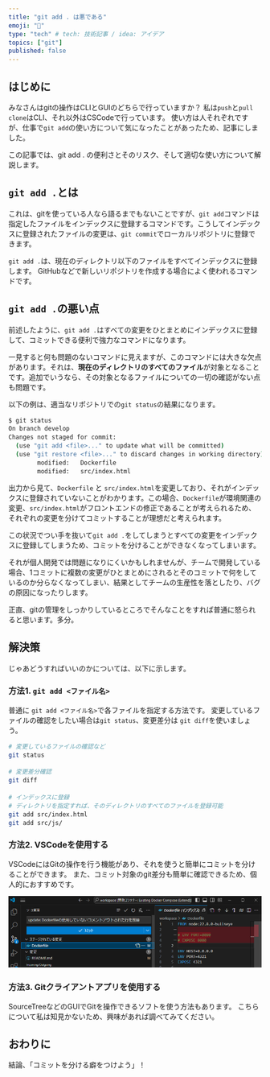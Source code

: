 ```yaml
---
title: "git add . は悪である"
emoji: "👿"
type: "tech" # tech: 技術記事 / idea: アイデア
topics: ["git"]
published: false
---
```


## はじめに

みなさんはgitの操作はCLIとGUIのどちらで行っていますか？
私は`push`と`pull` `clone`はCLI、それ以外はCSCodeで行っています。
使い方は人それぞれですが、仕事で`git add`の使い方について気になったことがあったため、記事にしました。

この記事では、git add . の便利さとそのリスク、そして適切な使い方について解説します。

## `git add .`とは

これは、gitを使っている人なら語るまでもないことですが、`git add`コマンドは指定したファイルをインデックスに登録するコマンドです。こうしてインデックスに登録されたファイルの変更は、`git commit`でローカルリポジトリに登録できます。

`git add .`は、現在のディレクトリ以下のファイルをすべてインデックスに登録します。
GitHubなどで新しいリポジトリを作成する場合によく使われるコマンドです。

## `git add .`の悪い点

前述したように、`git add .`はすべての変更をひとまとめにインデックスに登録して、コミットできる便利で強力なコマンドになります。

一見すると何も問題のないコマンドに見えますが、このコマンドには大きな欠点があります。それは、**現在のディレクトリのすべてのファイル**が対象となることです。追加でいうなら、その対象となるファイルについての一切の確認がない点も問題です。

以下の例は、適当なリポジトリでの`git status`の結果になります。

```bash
$ git status
On branch develop
Changes not staged for commit:
  (use "git add <file>..." to update what will be committed)
  (use "git restore <file>..." to discard changes in working directory)
        modified:   Dockerfile
        modified:   src/index.html
```

出力から見て、`Dockerfile` と `src/index.html`を変更しており、それがインデックスに登録されていないことがわかります。この場合、`Dockerfile`が環境関連の変更、`src/index.html`がフロントエンドの修正であることが考えられるため、それぞれの変更を分けてコミットすることが理想だと考えられます。

この状況でつい手を抜いて`git add .`をしてしまうとすべての変更をインデックスに登録してしまうため、コミットを分けることができなくなってしまいます。

それが個人開発では問題になりにくいかもしれませんが、チームで開発している場合、1コミットに複数の変更がひとまとめにされるとそのコミットで何をしているのか分らなくなってしまい、結果としてチームの生産性を落としたり、バグの原因になったりします。

正直、gitの管理をしっかりしているところでそんなことをすれば普通に怒られると思います。多分。

## 解決策

じゃあどうすればいいのかについては、以下に示します。

### 方法1. `git add <ファイル名>`

普通に `git add <ファイル名>`で各ファイルを指定する方法です。
変更しているファイルの確認をしたい場合は`git status`、変更差分は `git diff`を使いましょう。

```bash
# 変更しているファイルの確認など
git status

# 変更差分確認
git diff

# インデックスに登録
# ディレクトリを指定すれば、そのディレクトリのすべてのファイルを登録可能
git add src/index.html
git add src/js/
```

### 方法2. VSCodeを使用する

VSCodeにはGitの操作を行う機能があり、それを使うと簡単にコミットを分けることができます。
また、コミット対象のgit差分も簡単に確認できるため、個人的におすすめです。

![PECOの実行画面](/images/vscode_git_feature_sample.png)

### 方法3. Gitクライアントアプリを使用する

SourceTreeなどのGUIでGitを操作できるソフトを使う方法もあります。
こちらについて私は知見かないため、興味があれば調べてみてください。

## おわりに

結論、「コミットを分ける癖をつけよう」！
